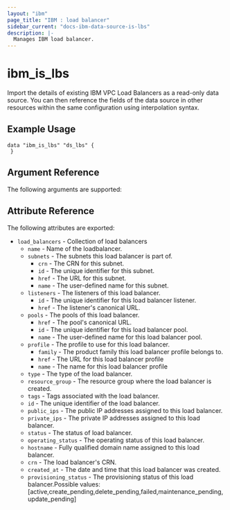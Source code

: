 ```yaml
---
layout: "ibm"
page_title: "IBM : load balancer"
sidebar_current: "docs-ibm-data-source-is-lbs"
description: |-
  Manages IBM load balancer.
---
```


# ibm\_is_lbs

Import the details of existing IBM VPC Load Balancers as a read-only data source. You can then reference the fields of the data source in other resources within the same configuration using interpolation syntax.


## Example Usage

```hcl
data "ibm_is_lbs" "ds_lbs" {
 }
```

## Argument Reference

The following arguments are supported:

## Attribute Reference

The following attributes are exported:

* `load_balancers` - Collection of load balancers
  * `name` -  Name of the loadbalancer.
  * `subnets` - The subnets this load balancer is part of.
    * `crn` - The CRN for this subnet.
    * `id` - The unique identifier for this subnet.
    * `href` - The URL for this subnet.
    * `name` - The user-defined name for this subnet.
  * `listeners` - The listeners of this load balancer.
    * `id` - The unique identifier for this load balancer listener.
    * `href` - The listener's canonical URL.
  * `pools` - The pools of this load balancer.
    * `href` - The pool's canonical URL.
    * `id` - The unique identifier for this load balancer pool.
    * `name` - The user-defined name for this load balancer pool.
  * `profile` - The profile to use for this load balancer.
    * `family` - The product family this load balancer profile belongs to.
    * `href` - The URL for this load balancer profile
    * `name` - The name for this load balancer profile
  * `type` - The type of the load balancer.
  * `resource_group` - The resource group where the load balancer is created.
  * `tags` - Tags associated with the load balancer.
  * `id` - The unique identifier of the load balancer.
  * `public_ips` - The public IP addresses assigned to this load balancer.
  * `private_ips` - The private IP addresses assigned to this load balancer.
  * `status` - The status of load balancer.
  * `operating_status` - The operating status of this load balancer.
  * `hostname` - Fully qualified domain name assigned to this load balancer.
  * `crn` - The load balancer's CRN.
  * `created_at` - The date and time that this load balancer was created.
  * `provisioning_status` - The provisioning status of this load balancer.Possible values: [active,create_pending,delete_pending,failed,maintenance_pending,update_pending]

